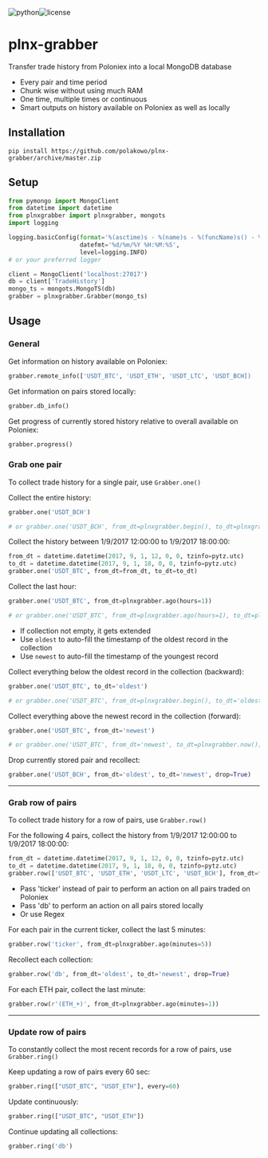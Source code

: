 ![python](https://img.shields.io/badge/python-3-yellow.svg)![license](https://img.shields.io/badge/license-GPL%20v3-yellow.svg)

# plnx-grabber
Transfer trade history from Poloniex into a local MongoDB database

* Every pair and time period
* Chunk wise without using much RAM
* One time, multiple times or continuous
* Smart outputs on history available on Poloniex as well as locally

## Installation

```
pip install https://github.com/polakowo/plnx-grabber/archive/master.zip
```

## Setup

```python
from pymongo import MongoClient
from datetime import datetime
from plnxgrabber import plnxgrabber, mongots
import logging

logging.basicConfig(format='%(asctime)s - %(name)s - %(funcName)s() - %(levelname)s - %(message)s',
                    datefmt='%d/%m/%Y %H:%M:%S',
                    level=logging.INFO)
# or your preferred logger

client = MongoClient('localhost:27017')
db = client['TradeHistory']
mongo_ts = mongots.MongoTS(db)
grabber = plnxgrabber.Grabber(mongo_ts)
```

## Usage

### General

Get information on history available on Poloniex:
```python
grabber.remote_info(['USDT_BTC', 'USDT_ETH', 'USDT_LTC', 'USDT_BCH])
```

Get information on pairs stored locally:
```python
grabber.db_info()
```

Get progress of currently stored history relative to overall available on Poloniex:
```python
grabber.progress()
```

### Grab one pair

To collect trade history for a single pair, use `Grabber.one()`

Collect the entire history:
```python
grabber.one('USDT_BCH')

# or grabber.one('USDT_BCH', from_dt=plnxgrabber.begin(), to_dt=plnxgrabber.now())
```

Collect the history between 1/9/2017 12:00:00 to 1/9/2017 18:00:00:
```python
from_dt = datetime.datetime(2017, 9, 1, 12, 0, 0, tzinfo=pytz.utc)
to_dt = datetime.datetime(2017, 9, 1, 18, 0, 0, tzinfo=pytz.utc)
grabber.one('USDT_BTC', from_dt=from_dt, to_dt=to_dt)
```

Collect the last hour:
```python
grabber.one('USDT_BTC', from_dt=plnxgrabber.ago(hours=1))

# or grabber.one('USDT_BTC', from_dt=plnxgrabber.ago(hours=1), to_dt=plnxgrabber.now())
```

* If collection not empty, it gets extended
* Use `oldest` to auto-fill the timestamp of the oldest record in the collection
* Use `newest` to auto-fill the timestamp of the youngest record

Collect everything below the oldest record in the collection (backward):
```python
grabber.one('USDT_BTC', to_dt='oldest')

# or grabber.one('USDT_BTC', from_dt=plnxgrabber.begin(), to_dt='oldest')
```

Collect everything above the newest record in the collection (forward):
```python
grabber.one('USDT_BTC', from_dt='newest')

# or grabber.one('USDT_BTC', from_dt='newest', to_dt=plnxgrabber.now())
```

Drop currently stored pair and recollect:
```python
grabber.one('USDT_BCH', from_dt='oldest', to_dt='newest', drop=True)
```

***

### Grab row of pairs

To collect trade history for a row of pairs, use `Grabber.row()`

For the following 4 pairs, collect the history from 1/9/2017 12:00:00 to 1/9/2017 18:00:00:
```python
from_dt = datetime.datetime(2017, 9, 1, 12, 0, 0, tzinfo=pytz.utc)
to_dt = datetime.datetime(2017, 9, 1, 18, 0, 0, tzinfo=pytz.utc)
grabber.row(['USDT_BTC', 'USDT_ETH', 'USDT_LTC', 'USDT_BCH'], from_dt=from_dt, to_dt=to_dt)
```

* Pass 'ticker' instead of pair to perform an action on all pairs traded on Poloniex
* Pass 'db' to perform an action on all pairs stored locally
* Or use Regex

For each pair in the current ticker, collect the last 5 minutes:
```python
grabber.row('ticker', from_dt=plnxgrabber.ago(minutes=5))
```

Recollect each collection:
```python
grabber.row('db', from_dt='oldest', to_dt='newest', drop=True)
```

For each ETH pair, collect the last minute:
```python
grabber.row(r'(ETH_+)', from_dt=plnxgrabber.ago(minutes=1))
```

***

### Update row of pairs

To constantly collect the most recent records for a row of pairs, use `Grabber.ring()`

Keep updating a row of pairs every 60 sec:
```python
grabber.ring(["USDT_BTC", "USDT_ETH"], every=60)
```

Update continuously:
```python
grabber.ring(["USDT_BTC", "USDT_ETH"])
```

Continue updating all collections:
```python
grabber.ring('db')
```
